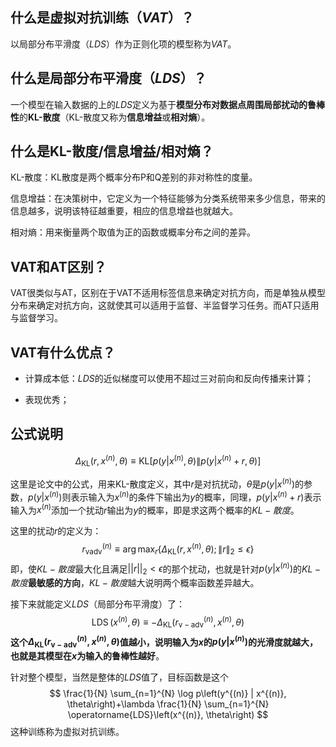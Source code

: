 ## 什么是虚拟对抗训练（$VAT$）？

以局部分布平滑度（$LDS$）作为正则化项的模型称为$VAT$。

## 什么是局部分布平滑度（$LDS$）？

一个模型在输入数据的上的$LDS$定义为基于**模型分布对数据点周围局部扰动的鲁棒性**的**KL-散度**（KL-散度又称为**信息增益**或**相对熵**）。

## 什么是KL-散度/信息增益/相对熵？

KL-散度：KL散度是两个概率分布P和Q差别的非对称性的度量。

信息增益：在决策树中，它定义为一个特征能够为分类系统带来多少信息，带来的信息越多，说明该特征越重要，相应的信息增益也就越大。

相对熵：用来衡量两个取值为正的函数或概率分布之间的差异。

## VAT和AT区别？

VAT很类似与AT，区别在于VAT不适用标签信息来确定对抗方向，而是单独从模型分布来确定对抗方向，这就使其可以适用于监督、半监督学习任务。而AT只适用与监督学习。

## VAT有什么优点？

* 计算成本低：$LDS$的近似梯度可以使用不超过三对前向和反向传播来计算；

* 表现优秀；

## 公式说明

$$
\Delta_{\mathrm{KL}}\left(r, x^{(n)}, \theta\right) \equiv \mathrm{KL}\left[p\left(y | x^{(n)}, \theta\right) \| p\left(y | x^{(n)}+r, \theta\right)\right]
$$

这里是论文中的公式，用来KL-散度定义，其中$r$是对抗扰动，$\theta$是$p(y|x^{(n)})$的参数，$p(y|x^{(n)})$则表示输入为$x^{(n)}$的条件下输出为$y$的概率，同理，$p(y|x^{(n)}+r)$表示输入为$x^{(n)}$添加一个扰动$r$输出为$y$的概率，即是求这两个概率的$KL-散度$。

这里的扰动$r$的定义为：
$$
r_{\mathrm{vadv}}^{(n)} \equiv \arg \max _{r}\left\{\Delta_{\mathrm{KL}}\left(r, x^{(n)}, \theta\right) ;\|r\|_{2} \leq \epsilon\right\}
$$
即，使$KL-散度$最大化且满足$||r||_2<\epsilon$的那个扰动，也就是针对$p(y|x^{(n)})$的$KL-散度$**最敏感的方向**，$KL-散度$越大说明两个概率函数差异越大。

接下来就能定义$LDS$（局部分布平滑度）了：
$$
\operatorname{LDS}\left(x^{(n)}, \theta\right) \equiv-\Delta_{\mathrm{KL}}\left(r_{\mathrm{v}-\mathrm{adv}}^{(n)}, x^{(n)}, \theta\right)
$$
**这个$\Delta_{\mathrm{KL}}\left(r_{\mathrm{v}-\mathrm{adv}}^{(n)}, x^{(n)}, \theta\right)$值越小，说明输入为$x$的$p(y|x^{(n)})$的光滑度就越大，也就是其模型在$x$为输入的鲁棒性越好**。

针对整个模型，当然是整体的$LDS$值了，目标函数是这个
$$
\frac{1}{N} \sum_{n=1}^{N} \log p\left(y^{(n)} | x^{(n)}, \theta\right)+\lambda \frac{1}{N} \sum_{n=1}^{N} \operatorname{LDS}\left(x^{(n)}, \theta\right)
$$
这种训练称为虚拟对抗训练。
